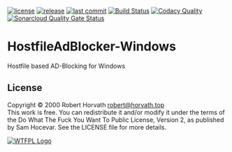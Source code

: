 [![license](https://img.shields.io/github/license/horvaro/HostfileAdBlocker-Windows.svg?style=popout)](https://github.com/horvaro/HostfileAdBlocker-Windows/blob/master/LICENSE)
[![release](https://img.shields.io/github/release-pre/horvaro/HostfileAdBlocker-Windows.svg?style=popout)](https://github.com/horvaro/HostfileAdBlocker-Windows/releases)
[![last commit](https://img.shields.io/github/last-commit/horvaro/HostfileAdBlocker-Windows.svg?style=popout)](https://github.com/horvaro/HostfileAdBlocker-Windows/commits/master)
[![Build Status](https://img.shields.io/circleci/project/github/horvaro/HostfileAdBlocker-Windows.svg?label=CircleCI%20Build&style=popout)](https://circleci.com/gh/horvaro/HostfileAdBlocker-Windows)
[![Codacy Quality](https://img.shields.io/codacy/grade/f65d57f777b644f7b24c36e8efc2574f.svg?label=Codacy%20quality%20grade&style=popout)](https://app.codacy.com/project/horvaro/HostfileAdBlocker-Windows/dashboard)
[![Sonarcloud Quality Gate Status](https://sonarcloud.io/api/project_badges/measure?label=Codacy%20quality%20grad&project=horvaro_HostfileAdBlocker-Windows&metric=alert_status)](https://sonarcloud.io/dashboard?id=horvaro_HostfileAdBlocker-Windows)

# HostfileAdBlocker-Windows
Hostfile based AD-Blocking for Windows

## License
Copyright © 2000 Robert Horvath [robert@horvath.top](mailto:robert@horvath.top)  
This work is free. You can redistribute it and/or modify it under the
terms of the Do What The Fuck You Want To Public License, Version 2,
as published by Sam Hocevar. See the LICENSE file for more details.

[![WTFPL Logo](http://www.wtfpl.net/wp-content/uploads/2012/12/wtfpl-badge-2.png)](http://www.wtfpl.net/)